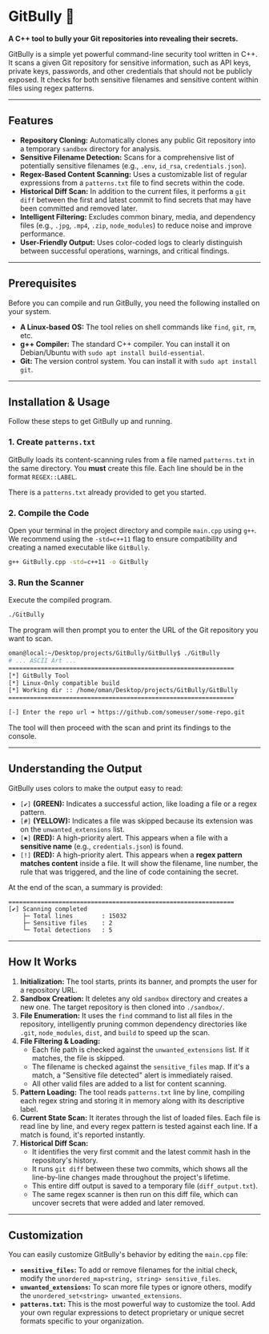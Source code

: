 # GitBully 🐂

**A C++ tool to bully your Git repositories into revealing their secrets.**

GitBully is a simple yet powerful command-line security tool written in C++. It scans a given Git repository for sensitive information, such as API keys, private keys, passwords, and other credentials that should not be publicly exposed. It checks for both sensitive filenames and sensitive content within files using regex patterns.


---

## Features

-   **Repository Cloning:** Automatically clones any public Git repository into a temporary `sandbox` directory for analysis.
-   **Sensitive Filename Detection:** Scans for a comprehensive list of potentially sensitive filenames (e.g., `.env`, `id_rsa`, `credentials.json`).
-   **Regex-Based Content Scanning:** Uses a customizable list of regular expressions from a `patterns.txt` file to find secrets within the code.
-   **Historical Diff Scan:** In addition to the current files, it performs a `git diff` between the first and latest commit to find secrets that may have been committed and removed later.
-   **Intelligent Filtering:** Excludes common binary, media, and dependency files (e.g., `.jpg`, `.mp4`, `.zip`, `node_modules`) to reduce noise and improve performance.
-   **User-Friendly Output:** Uses color-coded logs to clearly distinguish between successful operations, warnings, and critical findings.

---

## Prerequisites

Before you can compile and run GitBully, you need the following installed on your system.

-   **A Linux-based OS:** The tool relies on shell commands like `find`, `git`, `rm`, etc.
-   **g++ Compiler:** The standard C++ compiler. You can install it on Debian/Ubuntu with `sudo apt install build-essential`.
-   **Git:** The version control system. You can install it with `sudo apt install git`.

---

## Installation & Usage

Follow these steps to get GitBully up and running.

### 1. Create `patterns.txt`

GitBully loads its content-scanning rules from a file named `patterns.txt` in the same directory. You **must** create this file. Each line should be in the format `REGEX::LABEL`.

There is a `patterns.txt` already provided  to get you started.


### 2. Compile the Code

Open your terminal in the project directory and compile `main.cpp` using `g++`. We recommend using the `-std=c++11` flag to ensure compatibility and creating a named executable like `GitBully`.

```bash
g++ GitBully.cpp -std=c++11 -o GitBully
```

### 3. Run the Scanner

Execute the compiled program.

```bash
./GitBully
```

The program will then prompt you to enter the URL of the Git repository you want to scan.

```bash
oman@local:~/Desktop/projects/GitBully/GitBully$ ./GitBully
# ... ASCII Art ...
===============================================================
[*] GitBully Tool
[*] Linux-Only compatible build
[*] Working dir :: /home/oman/Desktop/projects/GitBully/GitBully
===============================================================

[-] Enter the repo url ➜ https://github.com/someuser/some-repo.git
```

The tool will then proceed with the scan and print its findings to the console.

---

## Understanding the Output

GitBully uses colors to make the output easy to read:

-   `[✔]` **(GREEN):** Indicates a successful action, like loading a file or a regex pattern.
-   `[#]` **(YELLOW):** Indicates a file was skipped because its extension was on the `unwanted_extensions` list.
-   `[✖]` **(RED):** A high-priority alert. This appears when a file with a **sensitive name** (e.g., `credentials.json`) is found.
-   `[!]` **(RED):** A high-priority alert. This appears when a **regex pattern matches content** inside a file. It will show the filename, line number, the rule that was triggered, and the line of code containing the secret.

At the end of the scan, a summary is provided:

```
===============================================================
[✔] Scanning completed
    ├─ Total lines        : 15032
    ├─ Sensitive files    : 2
    └─ Total detections   : 5
```

---

## How It Works

1.  **Initialization:** The tool starts, prints its banner, and prompts the user for a repository URL.
2.  **Sandbox Creation:** It deletes any old `sandbox` directory and creates a new one. The target repository is then cloned into `./sandbox/`.
3.  **File Enumeration:** It uses the `find` command to list all files in the repository, intelligently pruning common dependency directories like `.git`, `node_modules`, `dist`, and `build` to speed up the scan.
4.  **File Filtering & Loading:**
    -   Each file path is checked against the `unwanted_extensions` list. If it matches, the file is skipped.
    -   The filename is checked against the `sensitive_files` map. If it's a match, a "Sensitive file detected" alert is immediately raised.
    -   All other valid files are added to a list for content scanning.
5.  **Pattern Loading:** The tool reads `patterns.txt` line by line, compiling each regex string and storing it in memory along with its descriptive label.
6.  **Current State Scan:** It iterates through the list of loaded files. Each file is read line by line, and every regex pattern is tested against each line. If a match is found, it's reported instantly.
7.  **Historical Diff Scan:**
    -   It identifies the very first commit and the latest commit hash in the repository's history.
    -   It runs `git diff` between these two commits, which shows all the line-by-line changes made throughout the project's lifetime.
    -   This entire diff output is saved to a temporary file (`diff_output.txt`).
    -   The same regex scanner is then run on this diff file, which can uncover secrets that were added and later removed.

---

## Customization

You can easily customize GitBully's behavior by editing the `main.cpp` file:

-   **`sensitive_files`:** To add or remove filenames for the initial check, modify the `unordered_map<string, string> sensitive_files`.
-   **`unwanted_extensions`:** To scan more file types or ignore others, modify the `unordered_set<string> unwanted_extensions`.
-   **`patterns.txt`:** This is the most powerful way to customize the tool. Add your own regular expressions to detect proprietary or unique secret formats specific to your organization.

